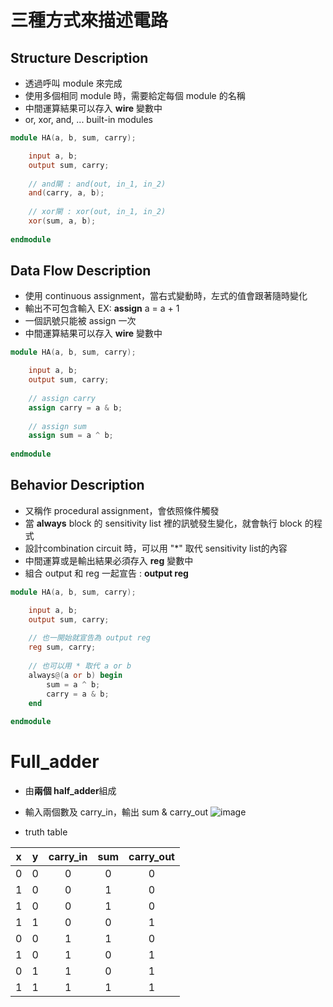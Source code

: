 
# 三種方式來描述電路

## Structure Description
* 透過呼叫 module 來完成
* 使用多個相同 module 時，需要給定每個 module 的名稱
* 中間運算結果可以存入 **wire** 變數中
* or, xor, and, ... built-in modules

```verilog
module HA(a, b, sum, carry);

    input a, b;
    output sum, carry;
    
    // and閘 : and(out, in_1, in_2)
    and(carry, a, b);
    
    // xor閘 : xor(out, in_1, in_2)
    xor(sum, a, b);
    
endmodule
```

## Data Flow Description
* 使用 continuous assignment，當右式變動時，左式的值會跟著隨時變化
* 輸出不可包含輸入 EX: **assign** a = a + 1
* 一個訊號只能被 assign 一次
* 中間運算結果可以存入 **wire** 變數中

```verilog
module HA(a, b, sum, carry);

    input a, b;
    output sum, carry;
    
    // assign carry 
    assign carry = a & b;
    
    // assign sum
    assign sum = a ^ b;
    
endmodule
```

## Behavior Description
* 又稱作 procedural assignment，會依照條件觸發
* 當 **always** block 的 sensitivity list 裡的訊號發生變化，就會執行 block 的程式
* 設計combination circuit 時，可以用 "*" 取代 sensitivity list的內容
* 中間運算或是輸出結果必須存入 **reg** 變數中
* 組合 output 和 reg 一起宣告 : **output reg**

```verilog
module HA(a, b, sum, carry);

    input a, b;
    output sum, carry;
    
    // 也一開始就宣告為 output reg
    reg sum, carry;
    
    // 也可以用 * 取代 a or b
    always@(a or b) begin
        sum = a ^ b;
        carry = a & b;
    end
    
endmodule
```

# Full_adder
* 由**兩個 half_adder**組成
* 輸入兩個數及 carry_in，輸出 sum & carry_out
![image](https://user-images.githubusercontent.com/38965858/140275566-aeaec34f-3abc-47a3-965a-ed4852d977a7.png)

* truth table

| x      | y      | carry_in | sum    | carry_out |
| :----: | :----: | :----:   | :----: | :----:    |
|   0    |  0     |    0     |    0   |    0      |
|   1    |  0     |    0     |    1   |    0      |
|   1    |  0     |    0     |    1   |    0      |
|   1    |  1     |    0     |    0   |    1      |
|   0    |  0     |    1     |    1   |    0      |
|   1    |  0     |    1     |    0   |    1      |
|   0    |  1     |    1     |    0   |    1      |
|   1    |  1     |    1     |    1   |    1      |
